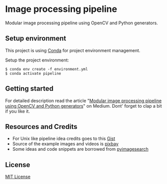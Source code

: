 # Image processing pipeline

Modular image processing pipeline using OpenCV and Python generators.  

## Setup environment

This project is using [Conda](https://conda.io) for project environment management.

Setup the project environment:

    $ conda env create -f environment.yml
    $ conda activate pipeline

## Getting started

For detailed description read the article "[Modular image processing pipeline using OpenCV and Python generators](https://medium.com/deepvisionguru/modular-image-processing-pipeline-using-opencv-and-python-generators-9edca3ccb696)" on Medium.
Dont' forget to clap a bit if you like it.

## Resources and Credits

* For Unix like pipeline idea credits goes to this [Gist](https://gist.github.com/alexmacedo/1552724)
* Source of the example images and videos is [pixbay](https://pixabay.com)
* Some ideas and code snippets are borrowed from [pyimagesearch](https://www.pyimagesearch.com/)

## License

[MIT License](LICENSE)
